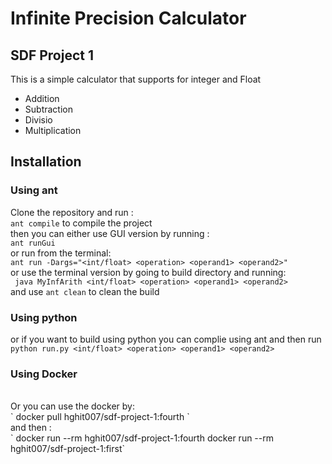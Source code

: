 # Infinite Precision Calculator
## SDF Project 1

This is a simple calculator that supports for integer and Float
- Addition
- Subtraction
- Divisio 
- Multiplication

## Installation 
### Using ant
Clone the repository and run : <br>
`ant compile` to compile the project<br>
then you can either use GUI version by running :<br>
`ant runGui` <br>
or run from the terminal: <br>
` ant run -Dargs="<int/float> <operation> <operand1> <operand2>" `<br>
or use the terminal version by going to build directory and running:<br>
` java MyInfArith <int/float> <operation> <operand1> <operand2>`<br>
and use `ant clean` to clean the build
### Using python
or if you want to build using python you can complie using ant and then run<br>
`python run.py <int/float> <operation> <operand1> <operand2>`<br>

### Using Docker
<br>
Or you can use the docker by:<br>
` docker pull hghit007/sdf-project-1:fourth `<br>
and then :<br>
` docker run --rm hghit007/sdf-project-1:fourth docker run --rm hghit007/sdf-project-1:first` 

